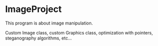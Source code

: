 # ImageProject

This program is about image manipulation.

Custom Image class, custom Graphics class, optimization with pointers, steganography algorithms, etc...
